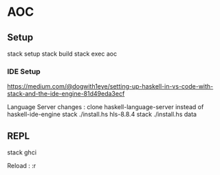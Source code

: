 # AOC

## Setup

stack setup
stack build
stack exec aoc

### IDE Setup

https://medium.com/@dogwith1eye/setting-up-haskell-in-vs-code-with-stack-and-the-ide-engine-81d49eda3ecf

Language Server changes : 
clone haskell-language-server instead of haskell-ide-engine
stack ./install.hs hls-8.8.4
stack ./install.hs data

## REPL

stack ghci

Reload : :r

